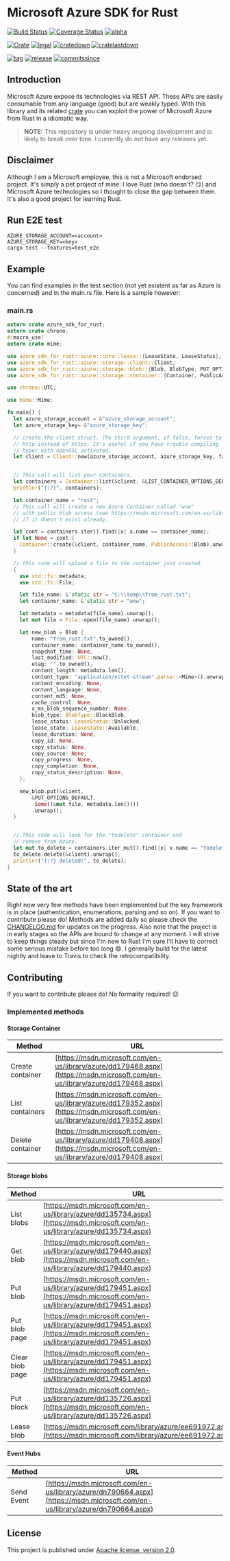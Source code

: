 # Microsoft Azure SDK for Rust

[![Build Status](https://travis-ci.org/MindFlavor/AzureSDKForRust.svg?branch=master)](https://travis-ci.org/MindFlavor/AzureSDKForRust) [![Coverage Status](https://coveralls.io/repos/MindFlavor/AzureSDKForRust/badge.svg?branch=master&service=github)](https://coveralls.io/github/MindFlavor/AzureSDKForRust?branch=master) [![alpha](https://img.shields.io/badge/stability-alpha-yellow.svg)](https://img.shields.io/badge/stability-alpha-yellow.svg)

[![Crate](https://img.shields.io/crates/v/azure_sdk_for_rust.svg)](https://crates.io/crates/azure_sdk_for_rust) [![legal](https://img.shields.io/crates/l/azure_sdk_for_rust.svg)](LICENSE) [![cratedown](https://img.shields.io/crates/d/azure_sdk_for_rust.svg)](https://crates.io/crates/azure_sdk_for_rust) [![cratelastdown](https://img.shields.io/crates/dv/azure_sdk_for_rust.svg)](https://crates.io/crates/azure_sdk_for_rust)

[![tag](https://img.shields.io/github/tag/mindflavor/AzureSDKForRust.svg)](https://github.com/MindFlavor/AzureSDKForRust/tree/0.1.3)
[![release](https://img.shields.io/github/release/mindflavor/AzureSDKForRust.svg)](https://github.com/MindFlavor/AzureSDKForRust/tree/0.1.3)
[![commitssince](https://img.shields.io/github/commits-since/mindflavor/AzureSDKForRust/0.1.3.svg)](https://img.shields.io/github/commits-since/mindflavor/AzureSDKForRust/0.1.3.svg)

## Introduction
Microsoft Azure expose its technologies via REST API. These APIs are easily consumable from any language (good) but are weakly typed. With this library and its related [crate](https://crates.io/crates/azure_sdk_for_rust/) you can exploit the power of Microsoft Azure from Rust in a idiomatic way.    

> **NOTE:** This repository is under heavy ongoing development and
is likely to break over time. I currently do not have any releases
yet.

## Disclaimer
Although I am a Microsoft employee, this is not a Microsoft endorsed project. It's simply a pet project of mine: I love Rust (who doesn't? :smirk:) and Microsoft Azure technologies so I thought to close the gap between them. It's also a good project for learning Rust.

## Run E2E test
```
AZURE_STORAGE_ACCOUNT=<account>
AZURE_STORAGE_KEY=<key>
cargo test --features=test_e2e
```

## Example
You can find examples in the test section (not yet existent as far as Azure is concerned) and in the main.rs file. Here is a sample however:

### main.rs
```rust
extern crate azure_sdk_for_rust;
extern crate chrono;
#[macro_use]
extern crate mime;

use azure_sdk_for_rust::azure::core::lease::{LeaseState, LeaseStatus};
use azure_sdk_for_rust::azure::storage::client::Client;
use azure_sdk_for_rust::azure::storage::blob::{Blob, BlobType, PUT_OPTIONS_DEFAULT};
use azure_sdk_for_rust::azure::storage::container::{Container, PublicAccess, LIST_CONTAINER_OPTIONS_DEFAULT};

use chrono::UTC;

use mime::Mime;

fn main() {
  let azure_storage_account = &"azure_storage_account";
  let azure_storage_key= &"azure_storage_key";

  // create the client struct. The third argument, if false, forces to use
  // http instead of https. It's useful if you have trouble compiling
  // hyper with openSSL activated.
  let client = Client::new(azure_storage_account, azure_storage_key, false);


  // This call will list your containers.
  let containers = Container::list(&client, &LIST_CONTAINER_OPTIONS_DEFAULT).unwrap();
  println!("{:?}", containers);

  let container_name = "rust";
  // This call will create a new Azure Container called "wow"
  // with public blob access (see https://msdn.microsoft.com/en-us/library/azure/dd179468.aspx)
  // if it doesn't exist already.

  let cont = containers.iter().find(|x| x.name == container_name);
  if let None = cont {
  	Container::create(&client, container_name, PublicAccess::Blob).unwrap();
  }

  // this code will upload a file to the container just created.
  {
	use std::fs::metadata;
	use std::fs::File;

	let file_name: &'static str = "C:\\temp\\from_rust.txt";
	let container_name: &'static str = "wow";

	let metadata = metadata(file_name).unwrap();
	let mut file = File::open(file_name).unwrap();

	let new_blob = Blob {
		name: "from_rust.txt".to_owned(),
        container_name: container_name.to_owned(),
		snapshot_time: None,
		last_modified: UTC::now(),
		etag: "".to_owned(),
		content_length: metadata.len(),
		content_type: "application/octet-stream".parse::<Mime>().unwrap(),
		content_encoding: None,
		content_language: None,
		content_md5: None,
		cache_control: None,
		x_ms_blob_sequence_number: None,
		blob_type: BlobType::BlockBlob,
		lease_status: LeaseStatus::Unlocked,
		lease_state: LeaseState::Available,
		lease_duration: None,
		copy_id: None,
		copy_status: None,
		copy_source: None,
		copy_progress: None,
		copy_completion: None,
		copy_status_description: None,
	};

	new_blob.put(&client,
        &PUT_OPTIONS_DEFAULT,
		 Some((&mut file, metadata.len())))
		.unwrap();
  }


  // This code will look for the "todelete" container and
  // remove from Azure.
  let mut to_delete = containers.iter_mut().find(|x| x.name == "todelete").unwrap();
  to_delete.delete(&client).unwrap();
  println!("{:?} deleted!", to_delete);
}
```

## State of the art
Right now very few methods have been implemented but the key framework is in place (authentication, enumerations, parsing and so on). If you want to contribute please do!
Methods are added daily so please check the [CHANGELOG.md](CHANGELOG.md) for updates on the progress.
Also note that the project is in early stages so the APIs are bound to change at any moment. I will strive to keep things steady but since I'm new to Rust I'm sure I'll have to correct some serious mistake before too long :smile:.
I generally build for the latest nightly and leave to Travis to check the retrocompatibility.

## Contributing
If you want to contribute please do! No formality required! :wink:

### Implemented methods

#### Storage Container

|Method | URL |
| ----  | --- |
|Create container|[https://msdn.microsoft.com/en-us/library/azure/dd179468.aspx](https://msdn.microsoft.com/en-us/library/azure/dd179468.aspx)|
|List containers|[https://msdn.microsoft.com/en-us/library/azure/dd179352.aspx](https://msdn.microsoft.com/en-us/library/azure/dd179352.aspx)|
|Delete container|[https://msdn.microsoft.com/en-us/library/azure/dd179408.aspx](https://msdn.microsoft.com/en-us/library/azure/dd179408.aspx)|

#### Storage blobs

|Method | URL |
| ----  | --- |
|List blobs|[https://msdn.microsoft.com/en-us/library/azure/dd135734.aspx](https://msdn.microsoft.com/en-us/library/azure/dd135734.aspx)|
|Get blob|[https://msdn.microsoft.com/en-us/library/azure/dd179440.aspx](https://msdn.microsoft.com/en-us/library/azure/dd179440.aspx)|
|Put blob|[https://msdn.microsoft.com/en-us/library/azure/dd179451.aspx](https://msdn.microsoft.com/en-us/library/azure/dd179451.aspx)|
|Put blob page|[https://msdn.microsoft.com/en-us/library/azure/dd179451.aspx](https://msdn.microsoft.com/en-us/library/azure/dd179451.aspx)|
|Clear blob page|[https://msdn.microsoft.com/en-us/library/azure/dd179451.aspx](https://msdn.microsoft.com/en-us/library/azure/dd179451.aspx)|
|Put block|[https://msdn.microsoft.com/en-us/library/azure/dd135726.aspx](https://msdn.microsoft.com/en-us/library/azure/dd135726.aspx)|
|Lease blob|[https://msdn.microsoft.com/library/azure/ee691972.aspx](https://msdn.microsoft.com/library/azure/ee691972.aspx)|

#### Event Hubs

|Method | URL |
| ----  | --- |
|Send Event|[https://msdn.microsoft.com/en-us/library/azure/dn790664.aspx](https://msdn.microsoft.com/en-us/library/azure/dn790664.aspx)|


## License
This project is published under [Apache license, version 2.0](LICENSE).
